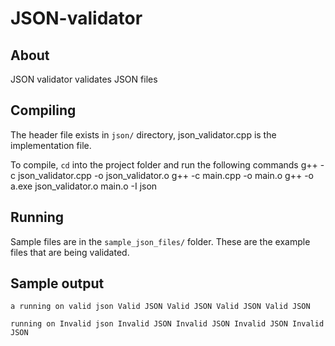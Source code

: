 # JSON-validator

## About
JSON validator validates JSON files

## Compiling
The header file exists in `json/` directory,
json_validator.cpp is the implementation file.

To compile, `cd` into the project folder and run the following commands
g++ -c json_validator.cpp -o json_validator.o
g++ -c main.cpp -o main.o
g++ -o a.exe json_validator.o main.o -I json

## Running
Sample files are in the `sample_json_files/` folder.
These are the example files that are being validated.

## Sample output
`a
running on valid json
Valid JSON
Valid JSON
Valid JSON
Valid JSON`
    	
`running on Invalid json
Invalid JSON
Invalid JSON
Invalid JSON
Invalid JSON`

